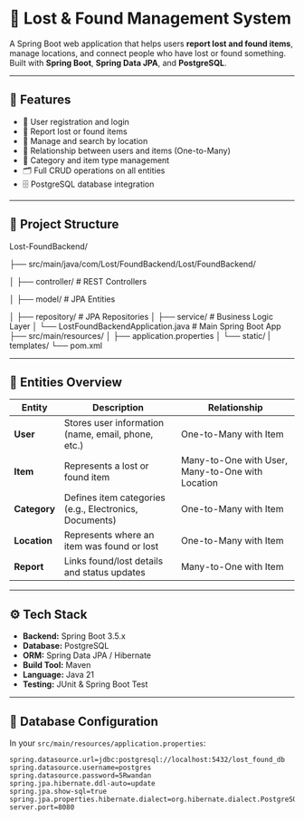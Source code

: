 # 🧳 Lost & Found Management System

A Spring Boot web application that helps users **report lost and found items**, manage locations, and connect people who have lost or found something.  
Built with **Spring Boot**, **Spring Data JPA**, and **PostgreSQL**.

---

## 🚀 Features

- 🔐 User registration and login  
- 🧾 Report lost or found items  
- 📍 Manage and search by location  
- 👥 Relationship between users and items (One-to-Many)  
- 🧩 Category and item type management  
- 🗂️ Full CRUD operations on all entities  
- 🗄️ PostgreSQL database integration  

---

## 🧱 Project Structure

Lost-FoundBackend/

├── src/main/java/com/Lost/FoundBackend/Lost/FoundBackend/

│ ├── controller/ # REST Controllers

│ ├── model/ # JPA Entities

│ ├── repository/ # JPA Repositories
│ ├── service/ # Business Logic Layer
│ └── LostFoundBackendApplication.java # Main Spring Boot App
├── src/main/resources/
│ ├── application.properties
│ └── static/ | templates/
└── pom.xml


---

## 🧩 Entities Overview

| Entity | Description | Relationship |
|--------|--------------|---------------|
| **User** | Stores user information (name, email, phone, etc.) | One-to-Many with Item |
| **Item** | Represents a lost or found item | Many-to-One with User, Many-to-One with Location |
| **Category** | Defines item categories (e.g., Electronics, Documents) | One-to-Many with Item |
| **Location** | Represents where an item was found or lost | One-to-Many with Item |
| **Report** | Links found/lost details and status updates | Many-to-One with Item |

---

## ⚙️ Tech Stack

- **Backend:** Spring Boot 3.5.x  
- **Database:** PostgreSQL  
- **ORM:** Spring Data JPA / Hibernate  
- **Build Tool:** Maven  
- **Language:** Java 21  
- **Testing:** JUnit & Spring Boot Test  

---

## 💾 Database Configuration

In your `src/main/resources/application.properties`:

```properties
spring.datasource.url=jdbc:postgresql://localhost:5432/lost_found_db
spring.datasource.username=postgres
spring.datasource.password=5Rwandan
spring.jpa.hibernate.ddl-auto=update
spring.jpa.show-sql=true
spring.jpa.properties.hibernate.dialect=org.hibernate.dialect.PostgreSQLDialect
server.port=8080
